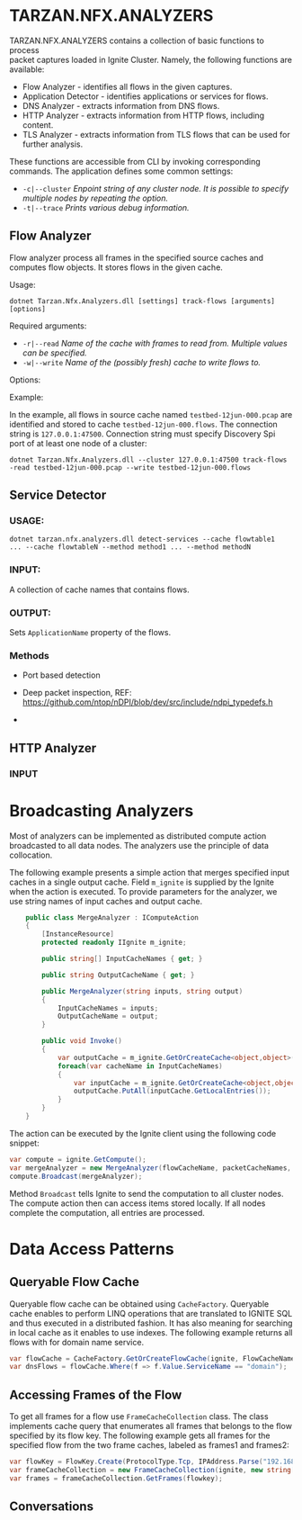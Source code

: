 # TARZAN.NFX.ANALYZERS

TARZAN.NFX.ANALYZERS contains a collection of basic functions to process  
packet captures loaded in Ignite Cluster. Namely, the following functions are 
available:

* Flow Analyzer - identifies all flows in the given captures.
* Application Detector - identifies applications or services for flows. 
* DNS Analyzer - extracts information from DNS flows.
* HTTP Analyzer - extracts information from HTTP flows, including content.
* TLS Analyzer - extracts information from TLS flows that can be used for further analysis.  

These functions are accessible from CLI by invoking corresponding commands. The 
application defines some common settings:

* ```-c|--cluster``` *Enpoint string of any cluster node. It is possible to specify multiple nodes by repeating the option.* 
* ```-t|--trace``` *Prints various debug information.*

## Flow Analyzer
Flow analyzer process all frames in the specified source caches and computes 
flow objects. It stores flows in the given cache. 

Usage:

```dotnet Tarzan.Nfx.Analyzers.dll [settings] track-flows [arguments] [options]```

Required arguments:

* ```-r|--read``` *Name of the cache with frames to read from. Multiple values can be specified.*
* ```-w|--write``` *Name of the (possibly fresh) cache to write flows to.*

Options:


Example:

In the example, all flows in source cache named `testbed-12jun-000.pcap` are identified and stored to cache `testbed-12jun-000.flows`. The connection string is 
`127.0.0.1:47500`. Connection string must specify Discovery Spi port of at least one node of a cluster:
```
dotnet Tarzan.Nfx.Analyzers.dll --cluster 127.0.0.1:47500 track-flows -read testbed-12jun-000.pcap --write testbed-12jun-000.flows 
```

## Service Detector
### USAGE:
```
dotnet tarzan.nfx.analyzers.dll detect-services --cache flowtable1  ... --cache flowtableN --method method1 ... --method methodN
```
### INPUT:
A collection of cache names that contains flows.
### OUTPUT:
Sets ```ApplicationName``` property of the flows. 

### Methods

* Port based detection

* Deep packet inspection, 
REF: https://github.com/ntop/nDPI/blob/dev/src/include/ndpi_typedefs.h

* 




## HTTP Analyzer
### INPUT



# Broadcasting Analyzers

Most of analyzers can be implemented as distributed compute action broadcasted to all data nodes. The analyzers use the principle of data collocation. 

The following example presents a simple action that merges specified input caches in a single output cache. Field ```m_ignite``` is supplied by the Ignite when the action is executed. To provide parameters for the analyzer, we use string names of input caches and output cache. 

```csharp
    public class MergeAnalyzer : IComputeAction
    {
        [InstanceResource]
        protected readonly IIgnite m_ignite;

        public string[] InputCacheNames { get; }

        public string OutputCacheName { get; }

        public MergeAnalyzer(string inputs, string output)
        {
            InputCacheNames = inputs;
            OutputCacheName = output;
        }

        public void Invoke()
        {
            var outputCache = m_ignite.GetOrCreateCache<object,object>(OutputCacheName);
            foreach(var cacheName in InputCacheNames)
            {
                var inputCache = m_ignite.GetOrCreateCache<object,object>(cacheName);
                outputCache.PutAll(inputCache.GetLocalEntries());
            }
        }
    }
```

The action can be executed by the Ignite client using the following code snippet:

```csharp
var compute = ignite.GetCompute();
var mergeAnalyzer = new MergeAnalyzer(flowCacheName, packetCacheNames, dnsOutCacheName);
compute.Broadcast(mergeAnalyzer);
```

Method ```Broadcast``` tells Ignite to send the computation to all cluster nodes. The compute action then can access items stored locally. If all nodes complete the computation, all entries are processed. 

# Data Access Patterns

## Queryable Flow Cache
Queryable flow cache can be obtained using ```CacheFactory```. Queryable cache enables 
to perform LINQ operations that are translated to IGNITE SQL and thus executed in a distributed 
fashion. It has also meaning for searching in local cache as it enables to use indexes. 
The following example returns all flows with for domain name service.

```csharp
var flowCache = CacheFactory.GetOrCreateFlowCache(ignite, FlowCacheName).AsCacheQueryable(local: true);
var dnsFlows = flowCache.Where(f => f.Value.ServiceName == "domain");
```

## Accessing Frames of the Flow
To get all frames for a flow use ```FrameCacheCollection``` class. The class implements 
cache query that enumerates all frames that belongs to the flow specified by its flow key. 
The following example gets all frames for the specified flow from the two frame caches, labeled as frames1 and frames2:

```csharp
var flowKey = FlowKey.Create(ProtocolType.Tcp, IPAddress.Parse("192.168.1.1"), 35346, IPAddress.Parse("147.229.11.100"), 80);
var frameCacheCollection = new FrameCacheCollection(ignite, new string[] { "frames1", "frames2" });
var frames = frameCacheCollection.GetFrames(flowkey);
```

## Conversations